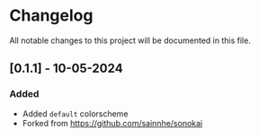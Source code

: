 # Changelog

All notable changes to this project will be documented in this file.

## [0.1.1] - 10-05-2024

### Added

- Added `default` colorscheme
- Forked from https://github.com/sainnhe/sonokai
